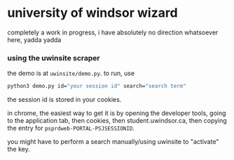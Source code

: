 # university of windsor wizard
completely a work in progress, i have absolutely no direction whatsoever here, yadda yadda

### using the uwinsite scraper
the demo is at `uwinsite/demo.py`. to run, use 
```bash
python3 demo.py id="your session id" search="search term"
```
the session id is stored in your cookies. 

in chrome, the easiest way to get it is by opening the developer tools, going to the application tab, then cookies, then student.uwindsor.ca, then copying the entry for `psprdweb-PORTAL-PSJSESSIONID`. 

you might have to perform a search manually/using uwinsite to "activate" the key.
